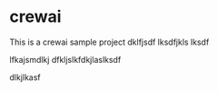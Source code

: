 # crewai

This is a crewai sample project
dklfjsdf
lksdfjkls
lksdf

lfkajsmdlkj
dfkljslkfdkjlaslksdf

dlkjlkasf